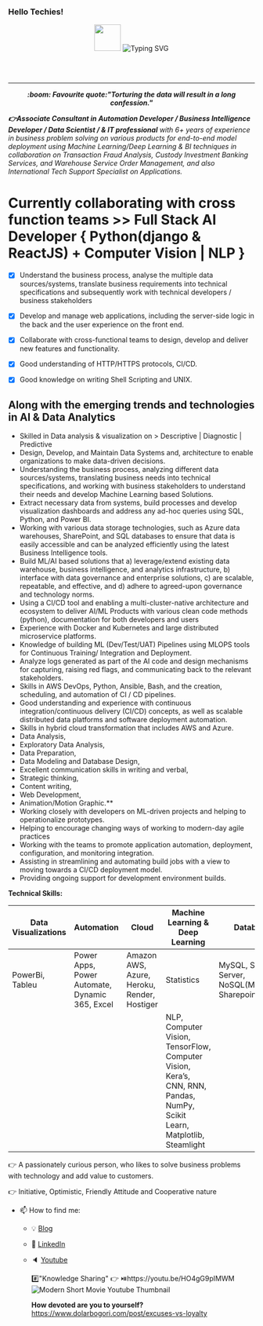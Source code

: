 <!DOCTYPE html>
<html>
<head>
</head>

<body>

### Hello Techies!

<!-- markdownlint-disable MD033 MD041 -->
<p align="center">
<!--   <h2 align="center">W</h2> -->
<img src = "https://img.freepik.com/free-vector/colorful-welcome-lettering-banner-invite-your-guests-event_1017-43281.jpg?t=st=1694846451~exp=1694847051~hmac=f1d7e5ab5a61ae193c128f1c6c579509adf2012a1627dd6e1040dbd0996d64bd" style="width:auto;height:54px;>
</p>

<p align="center">
<img src="https://readme-typing-svg.demolab.com?font=Fira+Code&duration=2500&pause=900&color=49F75F&width=435&lines=Thanks+for+reaching+out!;I'm+Hirak+Saharia;Automation+Developer+%7C+Data+Scientist+;Currently+working+%40Northern+Trust.;Pune%2C+India" alt="Typing SVG">
</p>
<br></br>

<hr class="solid" style= "hr.dotted {border-top: 3px dotted #bbb; }">

<p align="center"> <em><strong>:boom: Favourite quote:"Torturing the data will result in a long confession."</strong></em> </p>


<!--   <img src="https://readme-typing-svg.demolab.com?font=Fira+Code&weight=500&duration=2500&pause=900&color=F7EE37&background=000632&width=435&lines=Hi!+glad+that+you're+checking-in.%F0%9F%AA%B4;myself%2C+Hirak+Saharia%F0%9F%91%A8%F0%9F%8F%BB%E2%80%8D%F0%9F%92%BB;Full+Stack+Development-+Learner%F0%9F%92%BB;Machine+Learning%2F+AI-+enthusiast%F0%9F%92%BB;%26+Endlessly+Learning+%26+Growing.%F0%9F%AA%B4" alt="README Typing SVG">

<!-- <h1 align="center" >:raising_hand_man:Hello there! I am Hirak, Data Sceintist & IT Professional</h1> -->

<!--<p align="center"> <br>:point_right:I am currently working at <strong>Northern Trust</strong>, Pune, India</br> -->

<em><strong>👉Associate Consultant in Automation Developer / Business Intelligence Developer / Data Scientist / & IT professional</strong> with 6+ years of experience in business problem solving on various products for end-to-end model deployment using Machine Learning/Deep Learning & BI techniques in collaboration on Transaction Fraud Analysis, Custody Investment Banking Services, and Warehouse Service Order Management, and also International Tech Support Specialist on Applications.</em>


</body>
</html>

   # Currently collaborating with cross function teams >> Full Stack AI Developer { Python(django & ReactJS) + Computer Vision | NLP }
   
   - [x] Understand the business process, analyse the multiple data sources/systems, translate business requirements into technical specifications and subsequently work with technical developers / business stakeholders
   - [x] Develop and manage web applications, including the server-side logic in the back and the user experience on the front end.
   - [x] Collaborate with cross-functional teams to design, develop and deliver new features and functionality.
   - [x] Good understanding of HTTP/HTTPS protocols, CI/CD.
   - [x] Good knowledge on writing Shell Scripting and UNIX.

   
   ## Along with the emerging trends and technologies in AI & Data Analytics
   * Skilled in Data analysis & visualization on > Descriptive | Diagnostic | Predictive
   * Design, Develop, and Maintain Data Systems and, architecture to enable organizations to make data-driven decisions.
   * Understanding the business process, analyzing different data sources/systems, translating business needs into technical specifications, and working with business stakeholders to understand their needs and develop Machine Learning based Solutions.
   * Extract necessary data from systems, build processes and develop visualization dashboards and address any ad-hoc queries using SQL, Python, and Power BI.
   * Working with various data storage technologies, such as Azure data warehouses, SharePoint, and SQL databases to ensure that data is easily accessible and can be analyzed efficiently using the latest Business Intelligence tools.
   * Build ML/AI based solutions that a) leverage/extend existing data warehouse, business intelligence, and analytics infrastructure, b) interface with data governance and enterprise solutions, c) are scalable, repeatable, and effective, and d) adhere to agreed-upon governance and technology norms.
   * Using a CI/CD tool and enabling a multi-cluster-native architecture and ecosystem to deliver AI/ML Products with various clean code methods (python), documentation for both developers and users
   * Experience with Docker and Kubernetes and large distributed microservice platforms.
   * Knowledge of building ML (Dev/Test/UAT) Pipelines using MLOPS tools for Continuous Training/ Integration and Deployment.
   * Analyze logs generated as part of the AI code and design mechanisms for capturing, raising red flags, and communicating back to the relevant stakeholders.
   * Skills in AWS DevOps, Python, Ansible, Bash, and the creation, scheduling, and automation of CI / CD pipelines.
   * Good understanding and experience with continuous integration/continuous delivery (CI/CD) concepts, as well as scalable distributed data platforms and software deployment automation.
   * Skills in hybrid cloud transformation that includes AWS and Azure.
   * Data Analysis, 
   * Exploratory Data Analysis, 
   * Data Preparation, 
   * Data Modeling and Database Design, 
   * Excellent communication skills in writing and verbal, 
   * Strategic thinking, 
   * Content writing, 
   * Web Development,
   * Animation/Motion Graphic.**
   * Working closely with developers on ML-driven projects and helping to operationalize prototypes.
   * Helping to encourage changing ways of working to modern-day agile practices
   * Working with the teams to promote application automation, deployment, configuration, and monitoring integration.
   * Assisting in streamlining and automating build jobs with a view to moving towards a CI/CD deployment model.
   * Providing ongoing support for development environment builds.

      
 ****Technical Skills:****

   | Data Visualizations  | Automation | Cloud | Machine Learning & Deep Learning | Databases | Version Control | No Code Website Builder | Tools/IDE | Operating System | Anaimation & Presentation | API Testing |
   | ---------------------|------------|-------|----------------------------------|-----------|-----------------|-------------------------|-----------|------------------|---------------------------|-------------|
   |     PowerBi, Tableu  | Power Apps, Power Automate, Dynamic 365, Excel | Amazon AWS, Azure, Heroku, Render, Hostiger |  Statistics  |  MySQL, SQL Server, NoSQL(MongoDB), Sharepoint | GitHub | Wix, Wordpress | VS Code, ApyCharm, Jupyter NoteBook | Windows, Linux, Mac OSX | PowerPoint | Postman, Insomnia |
   |          |           |           | NLP, Computer Vision, TensorFlow, Computer Vision, Kera’s, CNN, RNN, Pandas, NumPy, Scikit Learn, Matplotlib, Steamlight   |
 



:point_right: A passionately curious person, who likes to solve business problems with technology and 
add value to customers.

:point_right: Initiative, Optimistic, Friendly Attitude and Cooperative nature

- 📫 How to find me: 
  - :bulb: [Blog](https://www.dolarbogori.com/blog/)
  - :office: [LinkedIn](https://www.linkedin.com/in/hirak-saharia)
  - :speaker: [Youtube](https://www.youtube.com/c/HirakNEVlogs)


     #️⃣"Knowledge Sharing"
      :point_right: ⏯️https://youtu.be/HO4gG9pIMWM
     ![Modern Short Movie Youtube Thumbnail](https://user-images.githubusercontent.com/64422300/152303068-01c65242-2c81-429f-b7ef-fb11682082ae.png)
     
     **How devoted are you to yourself?**
      https://www.dolarbogori.com/post/excuses-vs-loyalty


